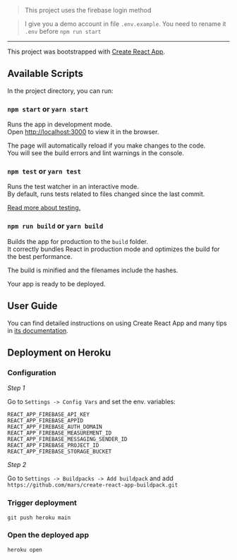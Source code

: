 > This project uses the firebase login method

> I give you a demo account in file `.env.example`. You need to rename it `.env` before `npm run start`

---

This project was bootstrapped with [Create React App](https://github.com/facebook/create-react-app).

## Available Scripts

In the project directory, you can run:

### `npm start` or `yarn start`

Runs the app in development mode.<br>
Open [http://localhost:3000](http://localhost:3000) to view it in the browser.

The page will automatically reload if you make changes to the code.<br>
You will see the build errors and lint warnings in the console.

### `npm test` or `yarn test`

Runs the test watcher in an interactive mode.<br>
By default, runs tests related to files changed since the last commit.

[Read more about testing.](https://facebook.github.io/create-react-app/docs/running-tests)

### `npm run build` or `yarn build`

Builds the app for production to the `build` folder.<br>
It correctly bundles React in production mode and optimizes the build for the best performance.

The build is minified and the filenames include the hashes.<br>

Your app is ready to be deployed.

## User Guide

You can find detailed instructions on using Create React App and many tips in [its documentation](https://facebook.github.io/create-react-app/).


## Deployment on Heroku

### Configuration

*Step 1*

Go to `Settings -> Config Vars` and set the env. variables:

```
REACT_APP_FIREBASE_API_KEY
REACT_APP_FIREBASE_APPID
REACT_APP_FIREBASE_AUTH_DOMAIN
REACT_APP_FIREBASE_MEASUREMENT_ID
REACT_APP_FIREBASE_MESSAGING_SENDER_ID
REACT_APP_FIREBASE_PROJECT_ID
REACT_APP_FIREBASE_STORAGE_BUCKET
```
*Step 2*

Go to `Settings -> Buildpacks -> Add buildpack` and add `https://github.com/mars/create-react-app-buildpack.git`

### Trigger deployment

`git push heroku main`

### Open the deployed app

`heroku open`